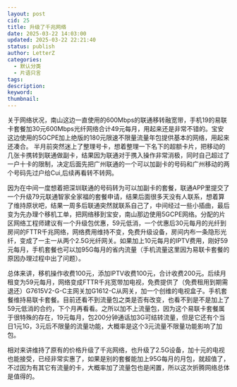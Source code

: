 ```yaml
---
layout: post
cid: 25
title: 升级了千兆网络
date: 2025-03-22 14:03:00
updated: 2025-03-22 22:21:40
status: publish
author: LetterZ
categories: 
  - 默认分类
  - 片语只言
tags: 
description: 
keyword: 
thumbnail: 
---
```



关于网络状况，南山这边一直使用的600Mbps的联通移转融宽带，手机19的易联卡套餐加30元600Mbps光纤网络合计49元每月，用起来还是非常不错的。宝安这边使用的5GCPE加上绝版的180元限速不限量流量年包提供基本的网络，用起来还凑合。
半月前突然迷上了整理号卡，想着整理一下名下的超额卡片，把移动的几张卡携转到联通做副卡，结果因为联通对于携入操作非常消极，同时自己超过了一户十卡的限制，决定后面先把广州联通的一个可以加副卡的号码和广州移动的两个号码先过户给Cui,后续再看转不转网。

因为在中间一度想着把深圳联通的号码转为可以加副卡的套餐，联通APP里提交了一个升级79元联通智家全家福的套餐申请，结果后面很多天没有人联系，想着算了维持原状吧，结果一周多后联通突然就联系自己了，中间经过一些小插曲，最后变为先办理个移机工单，把网络移到宝安，南山那边使用5GCPE网络。分配的片区网络工程师建议有一个升级包优惠，59元低消，一个优惠后30元每月的光纤到房间的FTTR千兆网络，网络费用维持不变，免费升级设备，房间内布一条隐形光纤，变成了一主一从两个2.5G光纤网关。如果加上10元每月的IPTV费用，刚好59元每月，手机套餐也可以加95G每月的省内流量（手机流量这里因为易联卡套餐的原因办理过程中出了问题）。

总体来讲，移机操作收费100元，添加IPTV收费100元，合计收费200元。后续月租变为59元每月，网络变成FTTR千兆宽带加电视，免费提供了（免费租用到期需退还）G7615V2-G-C主网关加G1612-C从网关，加一个创维的电视盒子。手机套餐维持易联卡套餐。目前还看不到流量包之类是否有改变，也看不到是不是加上了59元低消的合约，下个月再看看。之所以加不上流量包，因为这个易联卡套餐属于很特殊的存在，19元每月，包200分钟通话加3G可结转流量，但是它还有个当日1元1G，3元后不限量的流量功能，大概率是这个3元流量不限量功能影响了加包。

相对来讲维持了原有的价格升级了千兆网络，也升级了2.5G设备，加十元的电视也能接受，已经非常实惠了，如果是别的套餐能加上95G每月的月包，就超值了，不过因为有其它有流量的卡，大概率加了流量包也是闲置，所以这次折腾网络总体是值得的。

